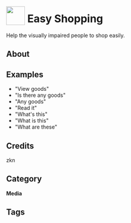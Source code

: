 # <img src="https://raw.githack.com/FortAwesome/Font-Awesome/master/svgs/solid/blind.svg" card_color="#22A7F0" width="50" height="50" style="vertical-align:bottom"/> Easy Shopping
Help the visually impaired people to shop easily.

## About


## Examples
* "View goods"
* "Is there any goods"
* "Any goods"
* "Read it"
* "What's this"
* "What is this"
* "What are these"

## Credits
zkn

## Category
**Media**

## Tags

